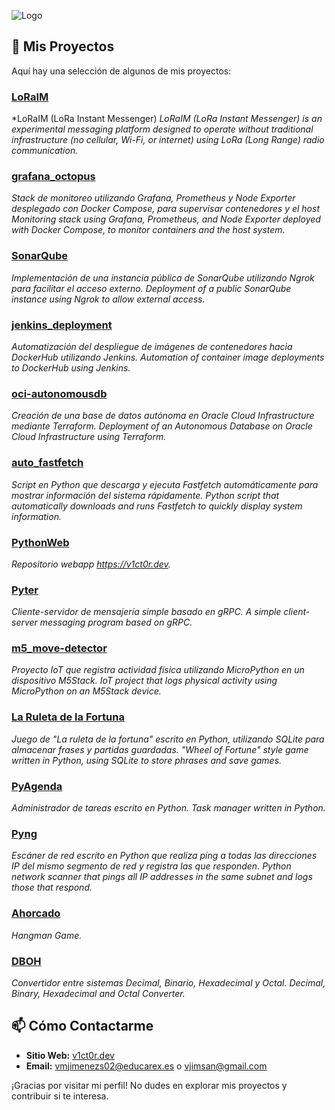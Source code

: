 
![Logo](https://dev-to-uploads.s3.amazonaws.com/uploads/articles/th5xamgrr6se0x5ro4g6.png)

## 🚀 Mis Proyectos

Aquí hay una selección de algunos de mis proyectos:

### [LoRaIM](https://github.com/v1ct0rjs/LoRaIM)
*LoRaIM (LoRa Instant Messenger)
*LoRaIM (LoRa Instant Messenger) is an experimental messaging platform designed to operate without traditional infrastructure (no cellular, Wi-Fi, or internet) using LoRa (Long Range) radio communication.*

### [grafana_octopus](https://github.com/v1ct0rjs/grafana_octopus)
*Stack de monitoreo utilizando Grafana, Prometheus y Node Exporter desplegado con Docker Compose, para supervisar contenedores y el host*
*Monitoring stack using Grafana, Prometheus, and Node Exporter deployed with Docker Compose, to monitor containers and the host system.*

### [SonarQube](https://github.com/v1ct0rjs/jenkins_deployment/tree/main/SonarQube)
*Implementación de una instancia pública de SonarQube utilizando Ngrok para facilitar el acceso externo.*
*Deployment of a public SonarQube instance using Ngrok to allow external access.*

### [jenkins_deployment](https://github.com/v1ct0rjs/jenkins_deployment)
*Automatización del despliegue de imágenes de contenedores hacia DockerHub utilizando Jenkins.*
*Automation of container image deployments to DockerHub using Jenkins.*

### [oci-autonomousdb](https://github.com/v1ct0rjs/oci-autonomousdb)
*Creación de una base de datos autónoma en Oracle Cloud Infrastructure mediante Terraform.*
*Deployment of an Autonomous Database on Oracle Cloud Infrastructure using Terraform.*

### [auto_fastfetch](https://github.com/v1ct0rjs/auto_fastfetch)
*Script en Python que descarga y ejecuta Fastfetch automáticamente para mostrar información del sistema rápidamente.*
*Python script that automatically downloads and runs Fastfetch to quickly display system information.*

### [PythonWeb](https://github.com/v1ct0rjs/PythonWeb)
*Repositorio webapp https://v1ct0r.dev.*

### [Pyter](https://github.com/v1ct0rjs/pyter)
*Cliente-servidor de mensajería simple basado en gRPC.*
*A simple client-server messaging program based on gRPC.*

### [m5_move-detector](https://github.com/v1ct0rjs/m5_move-detector)
*Proyecto IoT que registra actividad física utilizando MicroPython en un dispositivo M5Stack.*
*IoT project that logs physical activity using MicroPython on an M5Stack device.*

### [La Ruleta de la Fortuna](https://github.com/v1ct0rjs/RuletaDeLaFortuna)
*Juego de "La ruleta de la fortuna" escrito en Python, utilizando SQLite para almacenar frases y partidas guardadas.*
*"Wheel of Fortune" style game written in Python, using SQLite to store phrases and save games.*

### [PyAgenda](https://github.com/v1ct0rjs/PyAgenda)
*Administrador de tareas escrito en Python.*
*Task manager written in Python.*

### [Pyng](https://github.com/v1ct0rjs/Pyng)
*Escáner de red escrito en Python que realiza ping a todas las direcciones IP del mismo segmento de red y registra las que responden.*
*Python network scanner that pings all IP addresses in the same subnet and logs those that respond.*

### [Ahorcado](https://github.com/v1ct0rjs/ahorcado)
*Hangman Game.*

### [DBOH](https://github.com/v1ct0rjs/DBOH)
*Convertidor entre sistemas Decimal, Binario, Hexadecimal y Octal.*
*Decimal, Binary, Hexadecimal and Octal Converter.*

## 📫 Cómo Contactarme

- **Sitio Web:** [v1ct0r.dev](https://v1ct0r.dev/)
- **Email:** vmjimenezs02@educarex.es o vjimsan@gmail.com

¡Gracias por visitar mi perfil! No dudes en explorar mis proyectos y contribuir si te interesa.
